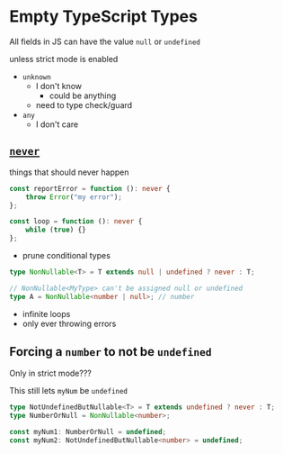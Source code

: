 # Empty TypeScript Types

All fields in JS can have the value `null` or `undefined`

unless strict mode is enabled

-   `unknown`
    -   I don't know
        -   could be anything
    -   need to type check/guard
-   `any`
    -   I don't care

## [`never`](https://stackoverflow.com/a/54243343/8479344)

things that should never happen

```ts
const reportError = function (): never {
    throw Error("my error");
};

const loop = function (): never {
    while (true) {}
};
```

-   prune conditional types

```ts
type NonNullable<T> = T extends null | undefined ? never : T;

// NonNullable<MyType> can't be assigned null or undefined
type A = NonNullable<number | null>; // number
```

-   infinite loops
-   only ever throwing errors

## Forcing a `number` to not be `undefined`

Only in strict mode???

This still lets `myNum` be `undefined`

```typescript
type NotUndefinedButNullable<T> = T extends undefined ? never : T;
type NumberOrNull = NonNullable<number>;

const myNum1: NumberOrNull = undefined;
const myNum2: NotUndefinedButNullable<number> = undefined;
```
